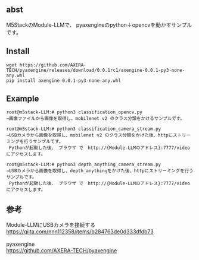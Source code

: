## abst
M5StackのModule-LLMで、
pyaxengineのpython＋opencvを動かすサンプルです。

## Install

```
wget https://github.com/AXERA-TECH/pyaxengine/releases/download/0.0.1rc1/axengine-0.0.1-py3-none-any.whl
pip install axengine-0.0.1-py3-none-any.whl
```

## Example

```
root@m5stack-LLM:# python3 classification_opencv.py
→画像ファイルから画像を取得し、mobilenet v2 のクラス分類をかけるサンプルです。

root@m5stack-LLM:# python3 classification_camera_stream.py
→USBカメラから画像を取得し、mobilenet v2 のクラス分類をかけた後、httpにストリーミングを行うサンプルです。
 Pythonが起動した後、 ブラウザ で　http://{Module-LLMのアドレス}:7777/video　にアクセスします。

root@m5stack-LLM:# python3 depth_anything_camera_stream.py
→USBカメラから画像を取得し、depth_anythingをかけた後、httpにストリーミングを行うサンプルです。
 Pythonが起動した後、 ブラウザ で　http://{Module-LLMのアドレス}:7777/video　にアクセスします。
```





## 参考

Module-LLMにUSBカメラを接続する <br>
https://qiita.com/nnn112358/items/b284763de0d333dfdb73 <br>
 <br>
pyaxengine <br>
https://github.com/AXERA-TECH/pyaxengine <br>
